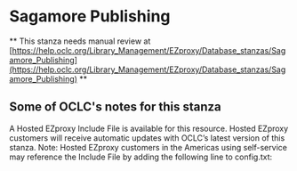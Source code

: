 # Sagamore Publishing
** This stanza needs manual review at [https://help.oclc.org/Library_Management/EZproxy/Database_stanzas/Sagamore_Publishing](https://help.oclc.org/Library_Management/EZproxy/Database_stanzas/Sagamore_Publishing) **

## Some of OCLC's notes for this stanza

A Hosted EZproxy Include File is available for this resource. Hosted EZproxy customers will receive automatic updates with OCLC&rsquo;s latest version of this stanza. Note: Hosted EZproxy customers in the Americas using self-service may reference the Include File by adding the following line to config.txt:

&nbsp;

&nbsp;
